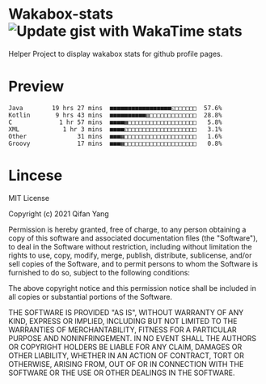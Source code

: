  # Wakabox-stats ![Update gist with WakaTime stats](https://github.com/underwindfall/wakabox-stats/workflows/Update%20gist%20with%20WakaTime%20stats/badge.svg)

  Helper Project to display wakabox stats for github profile pages. 
 # Preview 
  
  ```  
 Java        19 hrs 27 mins  ■■■■■■■■■■■■■■■■■◱□□□□□□  57.6%
Kotlin       9 hrs 43 mins  ■■■■■■■■■■▥□□□□□□□□□□□□□  28.8%
C             1 hr 57 mins  ■■■■▦□□□□□□□□□□□□□□□□□□□   5.8%
XML            1 hr 3 mins  ■■■■◱□□□□□□□□□□□□□□□□□□□   3.1%
Other              31 mins  ■■■▦□□□□□□□□□□□□□□□□□□□□   1.6%
Groovy             17 mins  ■■■▦□□□□□□□□□□□□□□□□□□□□   0.8% 
 ``` 
  
 
 # Lincese 

  MIT License

  Copyright (c) 2021 Qifan Yang
  
  Permission is hereby granted, free of charge, to any person obtaining a copy
  of this software and associated documentation files (the "Software"), to deal
  in the Software without restriction, including without limitation the rights
  to use, copy, modify, merge, publish, distribute, sublicense, and/or sell
  copies of the Software, and to permit persons to whom the Software is
  furnished to do so, subject to the following conditions:
  
  The above copyright notice and this permission notice shall be included in all
  copies or substantial portions of the Software.
  
  THE SOFTWARE IS PROVIDED "AS IS", WITHOUT WARRANTY OF ANY KIND, EXPRESS OR
  IMPLIED, INCLUDING BUT NOT LIMITED TO THE WARRANTIES OF MERCHANTABILITY,
  FITNESS FOR A PARTICULAR PURPOSE AND NONINFRINGEMENT. IN NO EVENT SHALL THE
  AUTHORS OR COPYRIGHT HOLDERS BE LIABLE FOR ANY CLAIM, DAMAGES OR OTHER
  LIABILITY, WHETHER IN AN ACTION OF CONTRACT, TORT OR OTHERWISE, ARISING FROM,
  OUT OF OR IN CONNECTION WITH THE SOFTWARE OR THE USE OR OTHER DEALINGS IN THE
  SOFTWARE.
